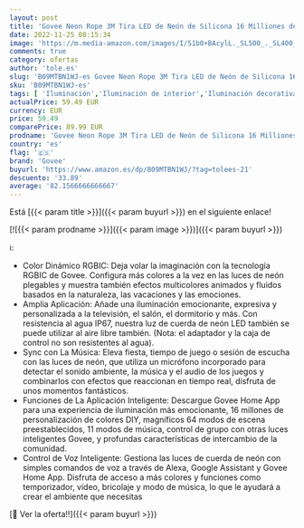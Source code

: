 ```yaml
---
layout: post
title: 'Govee Neon Rope 3M Tira LED de Neón de Silicona 16 Milliones de Color RGBIC para Habitación Gaming  TV y Dormitorio Funciona con Alexa y Google Assistant'
date: 2022-11-25 08:15:34
image: 'https://m.media-amazon.com/images/I/51b0+BAcylL._SL500_._SL400_.jpg'
comments: true
category: ofertas
author: 'tole.es'
slug: 'B09MTBN1WJ-es Govee Neon Rope 3M Tira LED de Neón de Silicona 16...'
sku: 'B09MTBN1WJ-es'
tags: [ 'Iluminación','Iluminación de interior','Iluminación decorativa y para usos específicos de interior','Tiras LED de interior','alexa','govee','🇪🇸', ]
actualPrice: 59.49 EUR
currency: EUR
price: 59.49
comparePrice: 89.99 EUR
prodname: 'Govee Neon Rope 3M Tira LED de Neón de Silicona 16 Milliones de Color RGBIC para Habitación Gaming  TV y Dormitorio Funciona con Alexa y Google Assistant'
country: 'es'
flag: '🇪🇸'
brand: 'Govee'
buyurl: 'https://www.amazon.es/dp/B09MTBN1WJ/?tag=tolees-21'
descuento: '33.89'
average: '82.1566666666667'
---
```


Está [{{< param title >}}]({{< param buyurl >}}) en el siguiente enlace!

[![{{< param prodname >}}]({{< param image >}})]({{< param buyurl >}})

ℹ️:

- Color Dinámico RGBIC: Deja volar la imaginación con la tecnología RGBIC de Govee. Configura más colores a la vez en las luces de neón plegables y muestra también efectos multicolores animados y fluidos basados en la naturaleza, las vacaciones y las emociones.
- Amplia Aplicación: Añade una iluminación emocionante, expresiva y personalizada a la televisión, el salón, el dormitorio y más. Con resistencia al agua IP67, nuestra luz de cuerda de neón LED también se puede utilizar al aire libre también. (Nota: el adaptador y la caja de control no son resistentes al agua).
- Sync con La Música: Eleva fiesta, tiempo de juego o sesión de escucha con las luces de neón, que utiliza un micrófono incorporado para detectar el sonido ambiente, la música y el audio de los juegos y combinarlos con efectos que reaccionan en tiempo real, disfruta de unos momentos fantásticos.
- Funciones de La Aplicación Inteligente: Descargue Govee Home App para una experiencia de iluminación más emocionante, 16 millones de personalización de colores DIY, magníficos 64 modos de escena preestablecidos, 11 modos de música, control de grupo con otras luces inteligentes Govee, y profundas características de intercambio de la comunidad.
- Control de Voz Inteligente: Gestiona las luces de cuerda de neón con simples comandos de voz a través de Alexa, Google Assistant y Govee Home App. Disfruta de acceso a más colores y funciones como temporizador, vídeo, bricolaje y modo de música, lo que le ayudará a crear el ambiente que necesitas

[🛒 Ver la oferta!!]({{< param buyurl >}})

